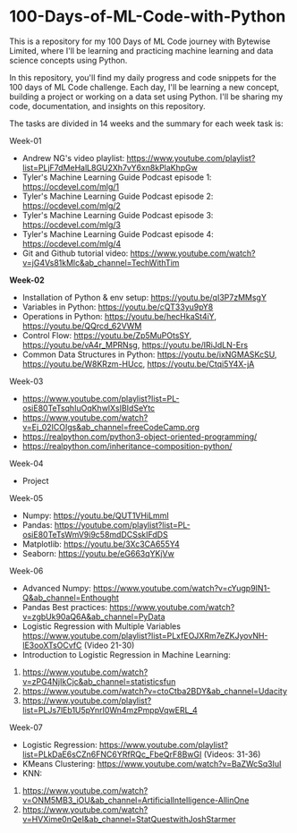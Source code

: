 # 100-Days-of-ML-Code-with-Python
This is a repository for my 100 Days of ML Code journey with Bytewise Limited, where I'll be learning and practicing machine learning and data science concepts using Python.  

In this repository, you'll find my daily progress and code snippets for the 100 days of ML Code challenge. Each day, I'll be learning a new concept, building a project or working on a data set using Python. I'll be sharing my code, documentation, and insights on this repository.

The tasks are divided in 14 weeks and the summary for each week task is:

Week-01
- Andrew NG's video playlist: https://www.youtube.com/playlist?list=PLjF7dMeHalL8GU2Xh7vY6xn8kPlaKhpGw
- Tyler's Machine Learning Guide Podcast episode 1: https://ocdevel.com/mlg/1
- Tyler's Machine Learning Guide Podcast episode 2: https://ocdevel.com/mlg/2
- Tyler's Machine Learning Guide Podcast episode 3: https://ocdevel.com/mlg/3
- Tyler's Machine Learning Guide Podcast episode 4: https://ocdevel.com/mlg/4
- Git and Github tutorial video: https://www.youtube.com/watch?v=jG4Vs81kMlc&ab_channel=TechWithTim

**Week-02**
- Installation of Python & env setup: https://youtu.be/qI3P7zMMsgY
- Variables in Python: https://youtu.be/cQT33yu9pY8
- Operations in Python: https://youtu.be/hecHkaSt4iY, https://youtu.be/QQrcd_62VWM
- Control Flow: https://youtu.be/Zp5MuPOtsSY, https://youtu.be/vA4r_MPRNsg, https://youtu.be/IRiJdLN-Ers
- Common Data Structures in Python: https://youtu.be/ixNGMASKcSU, https://youtu.be/W8KRzm-HUcc, https://youtu.be/Ctqi5Y4X-jA

Week-03
- https://www.youtube.com/playlist?list=PL-osiE80TeTsqhIuOqKhwlXsIBIdSeYtc 
- https://www.youtube.com/watch?v=Ej_02ICOIgs&ab_channel=freeCodeCamp.org
- https://realpython.com/python3-object-oriented-programming/
- https://realpython.com/inheritance-composition-python/

Week-04
- Project 

Week-05
- Numpy: https://youtu.be/QUT1VHiLmmI
- Pandas: https://youtube.com/playlist?list=PL-osiE80TeTsWmV9i9c58mdDCSskIFdDS
- Matplotlib: https://youtu.be/3Xc3CA655Y4
- Seaborn: https://youtu.be/eG663qYKjVw

Week-06
- Advanced Numpy: https://www.youtube.com/watch?v=cYugp9IN1-Q&ab_channel=Enthought
- Pandas Best practices: https://www.youtube.com/watch?v=zgbUk90aQ6A&ab_channel=PyData
- Logistic Regression with Multiple Variables https://www.youtube.com/playlist?list=PLxfEOJXRm7eZKJyovNH-lE3ooXTsOCvfC (Video 21-30)
- Introduction to Logistic Regression in Machine Learning: 
1. https://www.youtube.com/watch?v=zPG4NjIkCjc&ab_channel=statisticsfun
2. https://www.youtube.com/watch?v=ctoCtba2BDY&ab_channel=Udacity
3. https://www.youtube.com/playlist?list=PLJs7lEb1U5pYnrI0Wn4mzPmppVqwERL_4

Week-07
- Logistic Regression: https://www.youtube.com/playlist?list=PLkDaE6sCZn6FNC6YRfRQc_FbeQrF8BwGI (Videos: 31-36)
- KMeans Clustering: https://www.youtube.com/watch?v=BaZWcSq3IuI
- KNN: 
1. https://www.youtube.com/watch?v=ONM5MB3_iOU&ab_channel=ArtificialIntelligence-AllinOne 
2. https://www.youtube.com/watch?v=HVXime0nQeI&ab_channel=StatQuestwithJoshStarmer 

